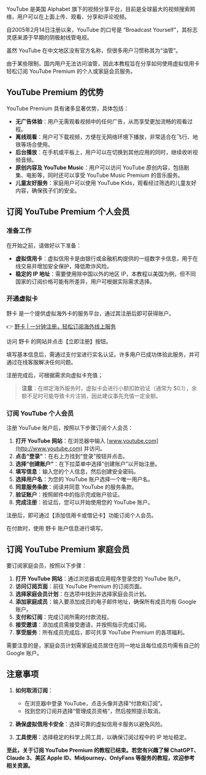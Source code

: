 YouTube 是美国 Alphabet 旗下的视频分享平台，目前是全球最大的视频搜索网络，用户可以在上面上传、观看、分享和评论视频。

自2005年2月14日注册以来，YouTube 的口号是 “Broadcast Yourself”，其标志灵感来源于早期的阴极射线管电视。

虽然 YouTube 在中文地区没有官方名称，但很多用户习惯称其为“油管”。

由于某些限制，国内用户无法访问油管，因此本教程旨在分享如何使用虚拟信用卡轻松订阅 YouTube Premium 的个人或家庭会员服务。

## YouTube Premium 的优势

YouTube Premium 具有诸多显著优势，具体包括：

- **无广告体验**：用户无需观看视频中的任何广告，从而享受更加流畅的观看过程。
- **离线观看**：用户可下载视频，方便在无网络环境下播放，非常适合在飞行、地铁等场合使用。
- **后台播放**：在手机或平板上，用户可以在切换到其他应用的同时，继续收听视频音频。
- **原创内容及 YouTube Music**：用户可以访问 YouTube 原创内容，包括剧集、电影等，同时还可以享受 YouTube Music Premium 的音乐服务。
- **儿童友好服务**：家庭用户可以使用 YouTube Kids，观看经过筛选的儿童友好内容，确保孩子们的安全。

## 订阅 YouTube Premium 个人会员

### 准备工作

在开始之前，请做好以下准备：

- **虚拟信用卡**：虚拟信用卡是由银行或金融机构提供的一组数字卡信息，用于在线交易并增加安全保护，降低欺诈风险。
- **稳定的 IP 地址**：需要使用除中国以外的地区 IP，本教程以美国为例，但不同国家的订阅价格可能有所差异，用户可根据实际需求选择。

### 开通虚拟卡

野卡 是一个提供虚拟海外卡的服务平台，通过其注册后即可获得账户。

👉 [野卡 | 一分钟注册，轻松订阅海外线上服务](https://bit.ly/bewildcard)

访问 野卡 的网站并点击【立即注册】按钮。

填写基本信息后，需通过支付宝进行实名认证。许多用户已成功体验此服务，并可通过在线客服解决任何问题。

注册完成后，可根据需求向虚拟卡充值；

> **注意**：在绑定海外服务时，虚拟卡会进行小额扣款验证（通常为 $0.1），余额不足时可能导致卡片注销，因此建议事先充值一定金额。

### 订阅 YouTube 个人会员

注册 YouTube 账户后，按照以下步骤订阅个人会员：

1. **打开 YouTube 网站**：在浏览器中输入 [www.youtube.com](http://www.youtube.com) 并访问。
2. **点击“登录”**：在右上方找到“登录”按钮并点击。
3. **选择“创建账户”**：在下拉菜单中选择“创建账户”以开始注册。
4. **填写信息**：输入您的个人信息，然后创建安全密码。
5. **选择用户名**：为您的 YouTube 账户选择一个唯一用户名。
6. **同意服务条款**：阅读并同意 YouTube 的服务条款。
7. **验证账户**：按照邮件中的指示完成账户验证。
8. **完成注册**：验证后，您可以开始使用您的 YouTube 账户。

注册后，即可通过【添加信用卡或借记卡】功能订阅个人会员。

在付款时，使用 野卡 账户信息进行填写。

## 订阅 YouTube Premium 家庭会员

要订阅家庭会员，按照以下步骤：

1. **打开 YouTube 网站**：通过浏览器或应用程序登录您的 YouTube 账户。
2. **访问订阅页面**：前往 YouTube Premium 的订阅页面。
3. **选择家庭会员计划**：在选项中找到并选择家庭会员计划。
4. **添加家庭成员**：输入要添加成员的电子邮件地址，确保所有成员均有 Google 账户。
5. **支付和订阅**：完成订阅所需的付款流程。
6. **接受邀请**：添加成员需接受邀请，并按照指示完成订阅。
7. **享受服务**：所有成员完成后，即可共享 YouTube Premium 的各项福利。

需要注意的是，家庭会员计划需家庭成员居住在同一地址且每位成员均需有自己的 Google 账户。

## 注意事项

1. **如何取消订阅**：
   - 在浏览器中登录 YouTube，点击头像并选择“付款和订阅”。
   - 找到您的订阅并选择“管理成员资格”，然后按照提示取消。

2. **确保虚拟信用卡安全**：选择可靠的虚拟信用卡服务以避免风险。

3. **工具使用**：选择稳定的科学上网工具，以确保订阅过程中的 IP 地址稳定。

**至此，关于订阅 YouTube Premium 的教程已结束。若您有兴趣了解 ChatGPT、Claude 3、美区 Apple ID、Midjourney、OnlyFans 等服务的教程，欢迎参考相关资源。**